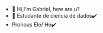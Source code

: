 - 👋 Hi,I'm Gabriel, how are u?
- 👀 Estudante de ciencia de dados✔️
- Pronous Ele/ He✔️

<!---
satiiiii/satiiiii is a ✨ special ✨ repository because its `README.md` (this file) appears on your GitHub profile.
You can click the Preview link to take a look at your changes.
--->
